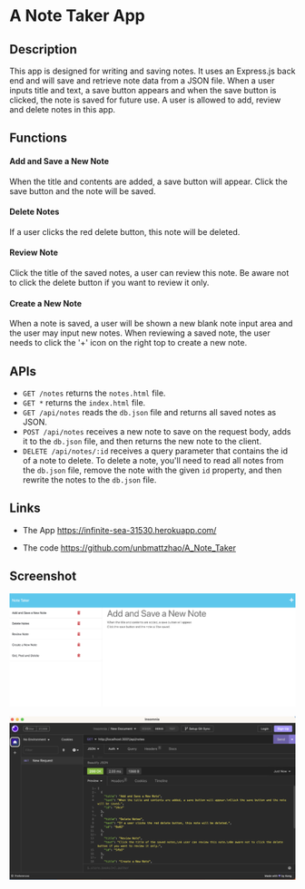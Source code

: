 # A Note Taker App

## Description

This app is designed for writing and saving notes. It uses an Express.js back end and will save and retrieve note data from a JSON file. When a user inputs title and text, a save button appears and when the save button is clicked, the note is saved for future use. A user is allowed to add, review and delete notes in this app.

## Functions
#### Add and Save a New Note 
When the title and contents are added, a save button will appear.
Click the save button and the note will be saved.
#### Delete Notes
If a user clicks the red delete button, this note will be deleted.
#### Review Note
Click the title of the saved notes, a user can review this note.
Be aware not to click the delete button if you want to review it only.
#### Create a New Note
When a note is saved, a user will be shown a new blank note input area and the user may input new notes.
When reviewing a saved note, the user needs to click the '+' icon on the right top to create a new note.

## APIs
* `GET /notes` returns the `notes.html` file.
* `GET *` returns the `index.html` file.
* `GET /api/notes` reads the `db.json` file and returns all saved notes as JSON.
* `POST /api/notes` receives a new note to save on the request body, adds it to the `db.json` file, and then returns the new note to the client. 
* `DELETE /api/notes/:id` receives a query parameter that contains the id of a note to delete. To delete a note, you'll need to read all notes from the `db.json` file, remove the note with the given `id` property, and then rewrite the notes to the `db.json` file.

## Links
* The App https://infinite-sea-31530.herokuapp.com/

* The code https://github.com/unbmattzhao/A_Note_Taker

## Screenshot

![The App screenshots](./public/img/01.png "The App Page")

![The App screenshots](./public/img/02.png "The Insomnia Page")


